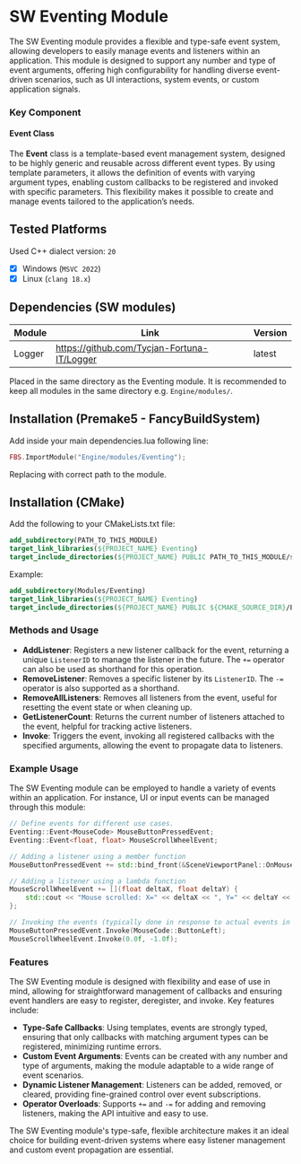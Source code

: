 # SW Eventing Module

The SW Eventing module provides a flexible and type-safe event system, allowing developers to easily manage events and listeners within an application. This module is designed to support any number and type of event arguments, offering high configurability for handling diverse event-driven scenarios, such as UI interactions, system events, or custom application signals.

### Key Component

#### Event Class

The **Event** class is a template-based event management system, designed to be highly generic and reusable across different event types. By using template parameters, it allows the definition of events with varying argument types, enabling custom callbacks to be registered and invoked with specific parameters. This flexibility makes it possible to create and manage events tailored to the application’s needs.

## Tested Platforms

Used C++ dialect version: `20`

- [x] Windows (`MSVC 2022`)
- [x] Linux (`clang 18.x`)

## Dependencies (SW modules)

| Module | Link                                        | Version |
| ------ | ------------------------------------------- | ------- |
| Logger | https://github.com/Tycjan-Fortuna-IT/Logger | latest  |

Placed in the same directory as the Eventing module.
It is recommended to keep all modules in the same directory e.g. `Engine/modules/`.

## Installation (Premake5 - FancyBuildSystem)

Add inside your main dependencies.lua following line:

```lua
FBS.ImportModule("Engine/modules/Eventing");
```

Replacing with correct path to the module.

## Installation (CMake)

Add the following to your CMakeLists.txt file:

```cmake
add_subdirectory(PATH_TO_THIS_MODULE)
target_link_libraries(${PROJECT_NAME} Eventing)
target_include_directories(${PROJECT_NAME} PUBLIC PATH_TO_THIS_MODULE/src)
```

Example:

```cmake
add_subdirectory(Modules/Eventing)
target_link_libraries(${PROJECT_NAME} Eventing)
target_include_directories(${PROJECT_NAME} PUBLIC ${CMAKE_SOURCE_DIR}/Engine/Modules/Eventing/src)
```

### Methods and Usage

- **AddListener**: Registers a new listener callback for the event, returning a unique `ListenerID` to manage the listener in the future. The `+=` operator can also be used as shorthand for this operation.
- **RemoveListener**: Removes a specific listener by its `ListenerID`. The `-=` operator is also supported as a shorthand.
- **RemoveAllListeners**: Removes all listeners from the event, useful for resetting the event state or when cleaning up.
- **GetListenerCount**: Returns the current number of listeners attached to the event, helpful for tracking active listeners.
- **Invoke**: Triggers the event, invoking all registered callbacks with the specified arguments, allowing the event to propagate data to listeners.

### Example Usage

The SW Eventing module can be employed to handle a variety of events within an application. For instance, UI or input events can be managed through this module:

```cpp
// Define events for different use cases.
Eventing::Event<MouseCode> MouseButtonPressedEvent;
Eventing::Event<float, float> MouseScrollWheelEvent;

// Adding a listener using a member function
MouseButtonPressedEvent += std::bind_front(&SceneViewportPanel::OnMouseButtonPressed, this);

// Adding a listener using a lambda function
MouseScrollWheelEvent += [](float deltaX, float deltaY) {
    std::cout << "Mouse scrolled: X=" << deltaX << ", Y=" << deltaY << std::endl;
};

// Invoking the events (typically done in response to actual events in the application)
MouseButtonPressedEvent.Invoke(MouseCode::ButtonLeft);
MouseScrollWheelEvent.Invoke(0.0f, -1.0f);
```

### Features

The SW Eventing module is designed with flexibility and ease of use in mind, allowing for straightforward management of callbacks and ensuring event handlers are easy to register, deregister, and invoke. Key features include:

- **Type-Safe Callbacks**: Using templates, events are strongly typed, ensuring that only callbacks with matching argument types can be registered, minimizing runtime errors.
- **Custom Event Arguments**: Events can be created with any number and type of arguments, making the module adaptable to a wide range of event scenarios.
- **Dynamic Listener Management**: Listeners can be added, removed, or cleared, providing fine-grained control over event subscriptions.
- **Operator Overloads**: Supports `+=` and `-=` for adding and removing listeners, making the API intuitive and easy to use.

The SW Eventing module's type-safe, flexible architecture makes it an ideal choice for building event-driven systems where easy listener management and custom event propagation are essential.
